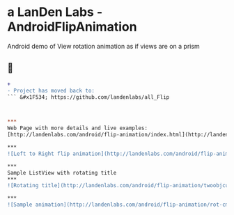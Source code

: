 # a LanDen Labs - AndroidFlipAnimation
Android demo of View rotation animation as if views are on a prism

## &#x1F534;
```diff
+  
- Project has moved back to:
``` &#x1F534; https://github.com/landenlabs/all_Flip



***
Web Page with more details and live examples:
[http://landenlabs.com/android/flip-animation/index.html](http://landenlabs.com/android/flip-animation/index.html)

***
![Left to Right flip animation](http://landenlabs.com/android/flip-animation/view-flip-y.gif)

***
Sample ListView with rotating title 
***
![Rotating title](http://landenlabs.com/android/flip-animation/twoobjcube.gif)

***
![Sample animation](http://landenlabs.com/android/flip-animation/rot-cmp-y.gif)



